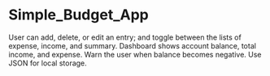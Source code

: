 # Simple_Budget_App

User can add, delete, or edit an entry; and toggle between the lists of expense, income, and summary. Dashboard shows account balance, total income, and expense. Warn the user when balance becomes negative. Use JSON for local storage. 

